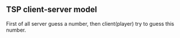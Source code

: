 ## TSP client-server model

First of all server guess a number, then client(player) try to guess this number.
